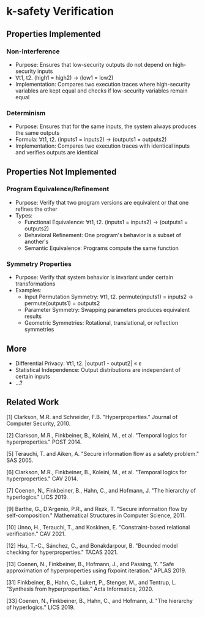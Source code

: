 # k-safety Verification


## Properties Implemented 

### Non-Interference 

- Purpose: Ensures that low-security outputs do not depend on high-security inputs
- ∀t1, t2. (high1 = high2) → (low1 = low2)
- Implementation: Compares two execution traces where high-security variables are kept equal and checks if low-security variables remain equal



### Determinism

- Purpose: Ensures that for the same inputs, the system always produces the same outputs
- Formula: ∀t1, t2. (inputs1 = inputs2) → (outputs1 = outputs2)
- Implementation: Compares two execution traces with identical inputs and verifies outputs are identical


## Properties Not Implemented 


### Program Equivalence/Refinement

- Purpose: Verify that two program versions are equivalent or that one refines the other
- Types:
  + Functional Equivalence: ∀t1, t2. (inputs1 = inputs2) → (outputs1 = outputs2)
  + Behavioral Refinement: One program's behavior is a subset of another's
  + Semantic Equivalence: Programs compute the same function

### Symmetry Properties

- Purpose: Verify that system behavior is invariant under certain transformations
- Examples:
  + Input Permutation Symmetry: ∀t1, t2. permute(inputs1) = inputs2 → permute(outputs1) = outputs2
  + Parameter Symmetry: Swapping parameters produces equivalent results
  + Geometric Symmetries: Rotational, translational, or reflection symmetries


## More 

- Differential Privacy: ∀t1, t2. |output1 - output2| ≤ ε
- Statistical Independence: Output distributions are independent of certain inputs
- ...?


## Related Work 

[1] Clarkson, M.R. and Schneider, F.B. "Hyperproperties." Journal of Computer Security, 2010.

[2] Clarkson, M.R., Finkbeiner, B., Koleini, M., et al. "Temporal logics for hyperproperties." POST 2014.

[5] Terauchi, T. and Aiken, A. "Secure information flow as a safety problem." SAS 2005.

[6] Clarkson, M.R., Finkbeiner, B., Koleini, M., et al. "Temporal logics for hyperproperties." CAV 2014.

[7] Coenen, N., Finkbeiner, B., Hahn, C., and Hofmann, J. "The hierarchy of hyperlogics." LICS 2019.

[9] Barthe, G., D'Argenio, P.R., and Rezk, T. "Secure information flow by self-composition." Mathematical Structures in Computer Science, 2011.

[10] Unno, H., Terauchi, T., and Koskinen, E. "Constraint-based relational verification." CAV 2021.

[12] Hsu, T.-C., Sánchez, C., and Bonakdarpour, B. "Bounded model checking for hyperproperties." TACAS 2021.

[13] Coenen, N., Finkbeiner, B., Hofmann, J., and Passing, Y. "Safe approximation of hyperproperties using fixpoint iteration." APLAS 2019.

[31] Finkbeiner, B., Hahn, C., Lukert, P., Stenger, M., and Tentrup, L. "Synthesis from hyperproperties." Acta Informatica, 2020.

[33] Coenen, N., Finkbeiner, B., Hahn, C., and Hofmann, J. "The hierarchy of hyperlogics." LICS 2019.